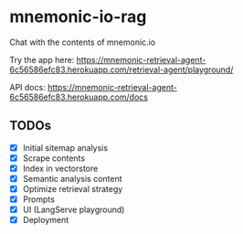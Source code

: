 # mnemonic-io-rag
Chat with the contents of mnemonic.io

Try the app here: https://mnemonic-retrieval-agent-6c56586efc83.herokuapp.com/retrieval-agent/playground/

API docs: https://mnemonic-retrieval-agent-6c56586efc83.herokuapp.com/docs

## TODOs

- [x] Initial sitemap analysis
- [x] Scrape contents
- [x] Index in vectorstore
- [x] Semantic analysis content 
- [x] Optimize retrieval strategy
- [x] Prompts
- [x] UI (LangServe playground)
- [x] Deployment
